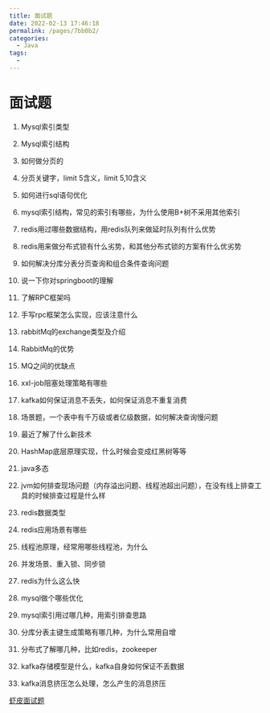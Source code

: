 ```yaml
---
title: 面试题
date: 2022-02-13 17:46:18
permalink: /pages/7bb0b2/
categories:
  - Java
tags:
  - 
---
```

#  面试题

1. Mysql索引类型
2. Mysql索引结构
3. 如何做分页的
4. 分页关键字，limit 5含义，limit 5,10含义
5. 如何进行sql语句优化
6. mysql索引结构，常见的索引有哪些，为什么使用B+树不采用其他索引
7. redis用过哪些数据结构，用redis队列来做延时队列有什么优势
8. redis用来做分布式锁有什么劣势，和其他分布式锁的方案有什么优劣势
9. 如何解决分库分表分页查询和组合条件查询问题
10. 说一下你对springboot的理解
11. 了解RPC框架吗
12. 手写rpc框架怎么实现，应该注意什么
13. rabbitMq的exchange类型及介绍
14. RabbitMq的优势
15. MQ之间的优缺点
16. xxl-job阻塞处理策略有哪些
17. kafka如何保证消息不丢失，如何保证消息不重复消费
18. 场景题，一个表中有千万级或者亿级数据，如何解决查询慢问题
19. 最近了解了什么新技术



1. HashMap底层原理实现，什么时候会变成红黑树等等
2. java多态
3. jvm如何排查现场问题（内存溢出问题、线程池超出问题），在没有线上排查工具的时候排查过程是什么样
4. redis数据类型
5. redis应用场景有哪些
6. 线程池原理，经常用哪些线程池，为什么
7. 并发场景、重入锁、同步锁
8. redis为什么这么快
9. mysql做个哪些优化
10. mysql索引用过哪几种，用索引排查思路
11. 分库分表主键生成策略有哪几种，为什么常用自增
12. 分布式了解哪几种，比如redis，zookeeper
13. kafka存储模型是什么，kafka自身如何保证不丢数据
14. kafka消息挤压怎么处理，怎么产生的消息挤压



[虾皮面试题](https://mp.weixin.qq.com/s/Mx-YXkLdg1JkiqGgG3p4_g)

